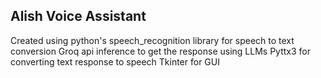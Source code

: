 ## Alish Voice Assistant 
Created using python's speech_recognition library for speech to text conversion
Groq api inference to get the response using LLMs 
Pyttx3 for converting text response to speech
Tkinter for GUI
